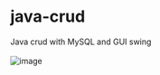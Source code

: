 # java-crud
Java crud with MySQL and GUI swing <br><br>
![image](https://github.com/Turtle-Forge/java-crud/assets/161951897/b18ffca9-3d59-44b2-917c-547bd4fd5580)
